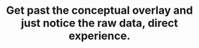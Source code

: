 ---
title: Get past the conceptual overlay and just notice the raw data, direct experience.
tags: buddhism consciousness mindfulness
---